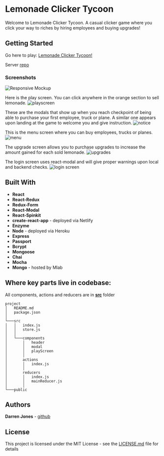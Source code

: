 # Lemonade Clicker Tycoon

Welcome to Lemonade Clicker Tycoon. A casual clicker game where you click your way to riches by hiring employees and buying upgrades!

## Getting Started

Go here to play: [Lemonade Clicker Tycoon!](https://lemonade-clicker-tycoon.netlify.com/)

Server [repo](https://github.com/darrenrjones/Lemonade-Clicker-Server)

### Screenshots

![Responsive Mockup](https://image.ibb.co/c47KGK/smartmockups.jpg "responsive mockup")

Here is the play screen. You can click anywhere in the orange section to sell lemonade.
![playscreen](https://image.ibb.co/iyHDAe/playscreen.png "play screen")

These are the modals that show up when you reach checkpoint of being able to purchase your first employee, truck or plane. A similar one appears upon landing at the game to welcome you and give instruction. 
![notice](https://image.ibb.co/bFNDAe/modal_Screenshot.png "onboarding modal")

This is the menu screen where you can buy employees, trucks or planes. 
![menu](https://image.ibb.co/cYxrwK/menu.png "menu")

The upgrade screen allows you to purchase upgrades to increase the amount gained for each sold lemonade.
![upgrades](https://image.ibb.co/kyUobK/upgrades.png "upgrades")

The login screen uses react-modal and will give proper warnings upon local and backend checks.
![login screen](https://image.ibb.co/d99X3z/login.png "login")


## Built With

* **React**
* **React-Redux**
* **Redux-Form**
* **React-Modal**
* **React-Spinkit**
* **create-react-app** - deployed via Netlify
* **Enzyme** 
* **Node** - deployed via Heroku
* **Express**
* **Passport**
* **Bcrypt**
* **Mongoose**
* **Chai** 
* **Mocha** 
* **Mongo** - hosted by Mlab

## Where key parts live in codebase:

All components, actions and reducers are in [**src**](https://github.com/darrenrjones/Lemonade-Clicker-Tycoon/tree/master/src) folder

```
project
│   README.md
│   package.json         
│   
└───src
│   │   index.js
│   │   store.js
│   │   
│   └───components
│       │   header
│       │   modal
│       │   playScreen
│       │
│       actions
│       │   index.js
│       │
│       reducers
│       │   index.js
│       │   mainReducer.js
│       │
└───public          
```

## Authors

**Darren Jones** - [github](https://github.com/darrenrjones)

## License

This project is licensed under the MIT License - see the [LICENSE.md](LICENSE.md) file for details



